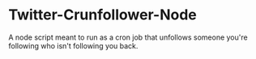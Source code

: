 # Twitter-Crunfollower-Node
A node script meant to run as a cron job that unfollows someone you're following who isn't following you back.
